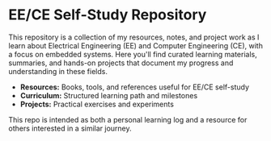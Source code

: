 # EE/CE Self-Study Repository

This repository is a collection of my resources, notes, and project work as I learn about Electrical Engineering (EE) and Computer Engineering (CE), with a focus on embedded systems. Here you'll find curated learning materials, summaries, and hands-on projects that document my progress and understanding in these fields.

- **Resources:** Books, tools, and references useful for EE/CE self-study
- **Curriculum:** Structured learning path and milestones
- **Projects:** Practical exercises and experiments

This repo is intended as both a personal learning log and a resource for others interested in a similar journey.
